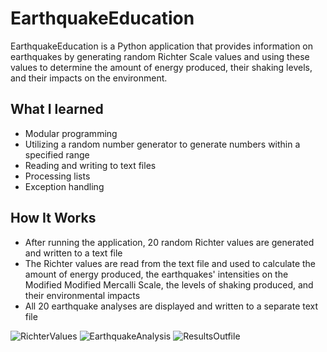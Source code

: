 # EarthquakeEducation

EarthquakeEducation is a Python application that provides information on earthquakes by generating random Richter Scale values
and using these values to determine the amount of energy produced, their shaking levels, and their impacts on the environment.


## What I learned
- Modular programming
- Utilizing a random number generator to generate numbers within a specified range
- Reading and writing to text files
- Processing lists
- Exception handling

## How It Works
- After running the application, 20 random Richter values are generated and written to a text file
- The Richter values are read from the text file and used to calculate the amount of energy produced, the earthquakes' intensities on the 
Modified Modified Mercalli Scale, the levels of shaking produced, and their environmental impacts
- All 20 earthquake analyses are displayed and written to a separate text file


![RichterValues](https://user-images.githubusercontent.com/104407388/199666113-62ce8967-4956-4720-925e-da79676201ad.jpg)
![EarthquakeAnalysis](https://user-images.githubusercontent.com/104407388/199666129-631c8c6d-feeb-4d90-a111-928893584c79.jpg)
![ResultsOutfile](https://user-images.githubusercontent.com/104407388/199666136-068ca190-e4e8-4310-913c-c729db990b1c.jpg)
